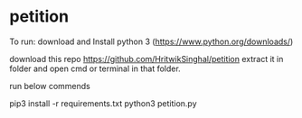 # petition

To run: 
download and Install python 3 (https://www.python.org/downloads/)

download this repo https://github.com/HritwikSinghal/petition
extract it in folder and open cmd or terminal in that folder.


run below commends 

pip3 install -r requirements.txt
python3 petition.py
